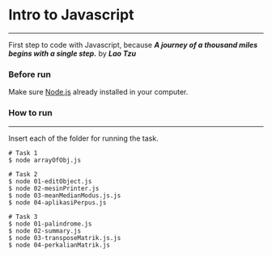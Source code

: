 # Intro to Javascript
------------
First step to code with Javascript, because ***A journey of a thousand miles begins with a single step.***
by ***Lao Tzu***

### Before run
Make sure [Node.js](https://nodejs.org/en/) already installed in your computer.
### How to run
------------
Insert each of the folder for running the task.

```
# Task 1
$ node arrayOfObj.js

# Task 2
$ node 01-editObject.js
$ node 02-mesinPrinter.js
$ node 03-meanMedianModus.js.js
$ node 04-aplikasiPerpus.js

# Task 3
$ node 01-palindrome.js
$ node 02-summary.js
$ node 03-transposeMatrik.js.js
$ node 04-perkalianMatrik.js
```
